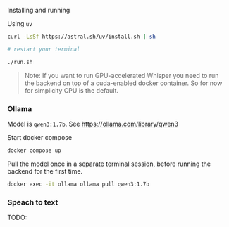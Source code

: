 Installing and running

Using `uv`
```sh
curl -LsSf https://astral.sh/uv/install.sh | sh

# restart your terminal

./run.sh
```

> Note: If you want to run GPU-accelerated Whisper you need to run the backend on top of a cuda-enabled docker container. So for now for simplicity CPU is the default.

### Ollama

Model is `qwen3:1.7b`. See https://ollama.com/library/qwen3

Start docker compose
```sh
docker compose up
```

Pull the model once in a separate terminal session, before running the backend for the first time. 
```sh
docker exec -it ollama ollama pull qwen3:1.7b
```


### Speach to text
TODO: